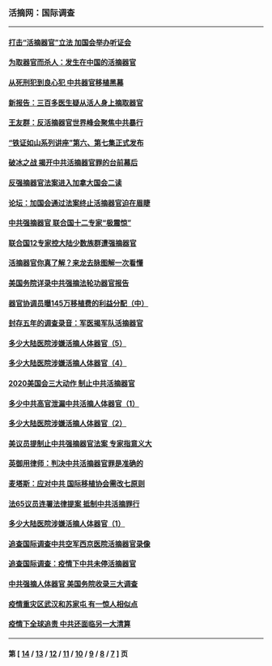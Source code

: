 ### 活摘网：国际调查
---
#### [打击“活摘器官”立法 加国会举办听证会](../../pages/nf5947/n13869362.md?11290430) 
#### [为取器官而杀人：发生在中国的活摘器官](../../pages/nf5947/n13794731.md?11290430) 
#### [从死刑犯到良心犯 中共器官移植黑幕](../../pages/nf5947/n13764669.md?11290430) 
#### [新报告：三百多医生疑从活人身上摘取器官](../../pages/nf5947/n13703044.md?11290430) 
#### [王友群：反活摘器官世界峰会聚焦中共暴行](../../pages/nf5947/n13250738.md?11290430) 
#### [“铁证如山系列讲座”第六、第七集正式发布](../../pages/nf5947/n13106287.md?11290430) 
#### [破冰之战 揭开中共活摘器官罪的台前幕后](../../pages/nf5947/n13082457.md?11290430) 
#### [反强摘器官法案进入加拿大国会二读](../../pages/nf5947/n13033450.md?11290430) 
#### [论坛：加国会通过法案终止活摘器官迫在眉睫](../../pages/nf5947/n13029839.md?11290430) 
#### [中共强摘器官 联合国十二专家“极震惊”](../../pages/nf5947/n13024313.md?11290430) 
#### [联合国12专家控大陆少数族群遭强摘器官](../../pages/nf5947/n13023877.md?11290430) 
#### [活摘器官你真了解？来龙去脉图解一次看懂](../../pages/nf5947/n13013820.md?11290430) 
#### [美国务院详录中共强摘法轮功器官报告](../../pages/nf5947/n12944519.md?11290430) 
#### [器官协调员曝145万移植费的利益分配（中）](../../pages/nf5947/n12894547.md?11290430) 
#### [封存五年的调查录音：军医揭军队活摘器官](../../pages/nf5947/n12798692.md?11290430) 
#### [多少大陆医院涉嫌活摘人体器官（5）](../../pages/nf5947/n12768383.md?11290430) 
#### [多少大陆医院涉嫌活摘人体器官（4）](../../pages/nf5947/n12664434.md?11290430) 
#### [2020美国会三大动作 制止中共活摘器官](../../pages/nf5947/n12682004.md?11290430) 
#### [多少中共高官泄漏中共活摘人体器官（1）](../../pages/nf5947/n12671234.md?11290430) 
#### [多少大陆医院涉嫌活摘人体器官（2）](../../pages/nf5947/n12655589.md?11290430) 
#### [美议员提制止中共强摘器官法案 专家指意义大](../../pages/nf5947/n12630561.md?11290430) 
#### [英御用律师：判决中共活摘器官罪是准确的](../../pages/nf5947/n12580740.md?11290430) 
#### [麦塔斯：应对中共 国际移植协会需改七原则](../../pages/nf5947/n12514711.md?11290430) 
#### [法65议员连署法律提案 抵制中共活摘罪行](../../pages/nf5947/n12437047.md?11290430) 
#### [多少大陆医院涉嫌活摘人体器官（1）](../../pages/nf5947/n12414284.md?11290430) 
#### [追查国际调查中共空军西京医院活摘器官录像](../../pages/nf5947/n12348837.md?11290430) 
#### [追查国际调查：疫情下中共未停活摘器官](../../pages/nf5947/n12273415.md?11290430) 
#### [中共强摘人体器官 美国务院收录三大调查](../../pages/nf5947/n12181488.md?11290430) 
#### [疫情重灾区武汉和苏家屯 有一惊人相似点](../../pages/nf5947/n12150824.md?11290430) 
#### [疫情下全球追责 中共还面临另一大清算](../../pages/nf5947/n12070397.md?11290430) 

---
#### 第 [ [14](./14.md?11290430) / [13](./13.md?11290430) / [12](./12.md?11290430) / [11](./11.md?11290430) / [10](./10.md?11290430) / [9](./9.md?11290430) / [8](./8.md?11290430) / [7](./7.md?11290430) ] 页
